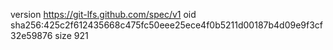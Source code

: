 version https://git-lfs.github.com/spec/v1
oid sha256:425c2f612435668c475fc50eee25ece4f0b5211d00187b4d09e9f3cf32e59876
size 921
